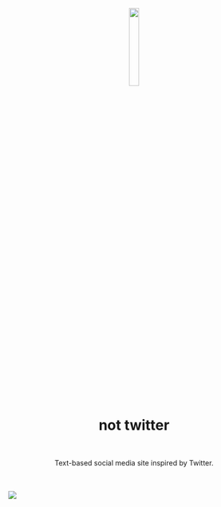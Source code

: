 
<p align="center"><img src="https://github.com/penguin0001/not-twitter/assets/77750040/c9e768bf-9f39-4864-8800-164b93ce9b03"  width="20%" height="20%"> </p>
<h1 align="center"> not twitter </h1>
<br>
<p align="center">Text-based social media site inspired by Twitter.</p>
<br>
<br>
<img src="https://github.com/penguin0001/not-twitter/assets/77750040/7794c116-4482-47b4-ad5a-5ebeab69c31b">

